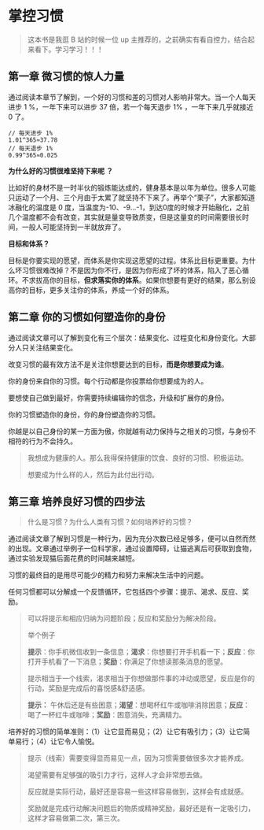 # 掌控习惯

> 这本书是我逛 B 站的时候一位 up 主推荐的，之前确实有看自控力，结合起来看下。学习学习！！！

## 第一章 微习惯的惊人力量

通过阅读本章节了解到，一个好的习惯和差的习惯对人影响非常大。当一个人每天进步 1 %，一年下来可以进步 37 倍，若一个每天退步 1% ，一年下来几乎就接近 0 了。

```
// 每天进步 1%
1.01^365≈37.78
// 每天退步 1%
0.99^365≈0.025
```

**为什么好的习惯很难坚持下来呢 ？**

比如好的身材不是一时半伙的锻炼能达成的，健身基本是以年为单位。很多人可能只运动了一个月、三个月由于太累了就坚持不下来了。再举个“栗子”，大家都知道冰融化的温度是 0 度，当温度为-10、-9...-1，到达0度的时候才开始融化，之前几个温度都不会有改变，其实就是量变导致质变，但是这量变的时间需要很长时间，一般人可能坚持到一半就放弃了。

**目标和体系？**

目标是你要实现的愿望，而体系是你实现这愿望的过程。体系比目标更重要。为什么坏习惯很难改掉？不是因为你不行，是因为你形成了坏的体系，陷入了恶心循环。不求拔高你的目标，**但求落实你的体系**。如果你想要有更好的结果，那么别设高你的目标，更多关注你的体系，养成一个好的体系。

## 第二章 你的习惯如何塑造你的身份

通过阅读文章可以了解到变化有三个层次：结果变化、过程变化和身份变化。大部分人只关注结果变化。

改变习惯的最有效方法不是关注你想要达到的目标，**而是你想要成为谁**。

你的身份来自你的习惯。每个行动都是你投票给你想要成为的人。

要想使自己做到最好，你需要持续编辑你的信念，升级和扩展你的身份。

你的习惯塑造你的身份，你的身份塑造你的习惯。

你越是以自己身份的某一方面为傲，你就越有动力保持与之相关的习惯，与身份不相符的行为不会持久。

> 我想成为健康的人。那么我得保持健康的饮食、良好的习惯、积极运动。
>
> 想要成为什么样的人，然后为此付出行动。

## 第三章 培养良好习惯的四步法

> 什么是习惯？为什么人类有习惯？如何培养好的习惯？

通过阅读文章了解到习惯是一种行为，因为充分次数已经足够多，便可以自然而然的出现。文章通过举例子一位科学家，通过设置障碍，让猫逃离后可获取到食物，通过实验发现猫后面花费的时间越来越短。

习惯的最终目的是用尽可能少的精力和努力来解决生活中的问题。

任何习惯都可以分解成一个反馈循环，它包括四个步骤：提示、渴求、反应、奖励。

> 可以将提示和相应归纳为问题阶段；反应和奖励分为解决阶段。
>
> 举个例子
>
> **提示**：你手机微信收到一条信息；**渴求**：你想要打开手机看一下；**反应**：你打开手机看了一下消息；**奖励**：你满足了你想读那条消息的愿望。
>
> 提示相当于一个线索，渴求相当于你想做那件事的冲动或愿望，反应是你的行动，奖励是完成后的喜悦感&舒适感。
>
> **提示：** 午休后还是有些困意；**渴望**：想喝杯红牛或咖啡消除困意；**反应**：喝了一杯红牛或咖啡；**奖励**：困意消失，充满精力。 

培养好的习惯的简单准则：（1）让它显而易见；（2）让它有吸引力；（3）让它简单易行；（4）让它令人愉悦。

> 提示（线索）需要变得显而易见一点，因为习惯需要做很多次才能养成。
>
> 渴望需要有足够强的吸引力才行，这样人才会非常想去做。
>
> 反应就是实际行动，最好还是容易一些这样容易做到，这样会有成就感。
>
> 奖励就是完成行动解决问题后的物质或精神奖励，最好还是有一定吸引力，这样才容易做第二次，第三次。
